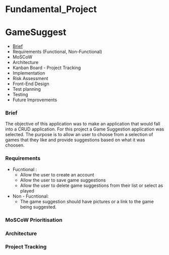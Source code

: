 # Fundamental_Project

# GameSuggest



* [Brief](###Brief)
* Requirements (Functional, Non-Functional)
* MoSCoW
* Architecture
* Kanban Board - Project Tracking
* Implementation
* Risk Assessment
* Front-End Design
* Test planning
* Testing
* Future Improvements

### Brief

The objective of this application was to make an application that would fall into a CRUD application. For this project a Game Suggestion application was selected. The purpose is to allow an user to choose from a selection of games that they like and provide suggestions based on what it was choosen. 


### Requirements
* Fucntional :
  * Allow the user to create an account
  * Allow the user to save game suggestions
  * Allow the user to delete game suggestions from their list or select as played
* Non - Fucntional:
  * The game suggestion should have pictures or a link to the game being suggested.
### MoSCoW Prioritisation

### Architecture

### Project Tracking

